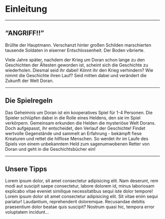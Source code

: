 # Einleitung

---

## “ANGRIFF!!”



Brüllte der Hauptmann. Verschanzt hinter großen Schilden marschierten tausende Soldaten in eiserner Entschlossenheit. Der Boden vibrierte. 


Viele Jahre später, nachdem der Krieg um Doran schon lange zu den Geschichten der Ältesten geworden ist, scheint sich die Geschichte zu wiederholen. Diesmal seid ihr dabei! Könnt ihr den Krieg verhindern? Wie nimmt die Geschichte ihren Lauf? Seid mitten dabei und verändert die Zukunft der Welt Doran.


---

## Die Spielregeln

Das Geheimnis um Doran ist ein kooperatives Spiel für 1-4 Personen. Die Spieler schlüpfen dabei in die Rolle eines Heldens, den sie im Spiel verkörpern. Gemeinsam erkunden die Helden die mysteriöse Welt Dorans. Doch aufgepasst, ihr entscheidet, den Verlauf der Geschichte! Findet wertvolle Gegenstände und sammelt an Erfahrung - bekämpft fiese Kreaturen und rettet die hilflose Menschen. So werdet ihr im Laufe des Spiels von einem unbekanntem Held zum sagenumwobenen Retter von Doran und geht in die Geschichtsbücher ein!

---

## Unsere Tipps

Lorem ipsum dolor, sit amet consectetur adipisicing elit. Nam deserunt, rem modi
aut suscipit saepe consectetur, labore dolorem id, minus laboriosam explicabo
vitae eveniet similique necessitatibus sequi iste dolor tempore! Lorem ipsum
dolor sit amet consectetur adipisicing elit. Sit vitae enim sequi pariatur!
Laudantium, reprehenderit doloremque. Recusandae debitis praesentium dolor
beatae quis suscipit? Nostrum quasi hic, tempora error voluptatem incidunt...

